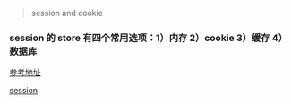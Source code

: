 > session and cookie

### session 的 store 有四个常用选项：1）内存 2）cookie 3）缓存 4）数据库




[参考地址](http://www.niefengjun.cn/blog/576c6f44353308f7389956822726645b.html)

[session](http://www.cnblogs.com/chenchenluo/p/4197181.html)
